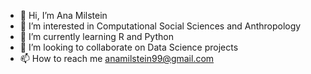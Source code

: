 - 👋 Hi, I’m Ana Milstein
- 👀 I’m interested in Computational Social Sciences and Anthropology
- 🌱 I’m currently learning R and Python
- 💞️ I’m looking to collaborate on Data Science projects
- 📫 How to reach me anamilstein99@gmail.com

<!---
viajealaluna/viajealaluna is a ✨ special ✨ repository because its `README.md` (this file) appears on your GitHub profile.
You can click the Preview link to take a look at your changes.
--->
